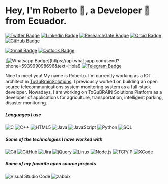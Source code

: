 <!-- Your title -->
# Hey, I'm Roberto 👋, a Developer 🚀 from Ecuador.

[![Twitter Badge](https://img.shields.io/badge/-Twitter-1ca0f1?style=flat&logo=twitter&logoColor=white)](https://twitter.com/rotoapanta)
[![Linkedin Badge](https://img.shields.io/badge/-LinkedIn-blue?style=flat&logo=Linkedin&logoColor=white)](https://www.linkedin.com/in/roberto-carlos-toapanta-g/)
[![ResearchGate Badge](https://img.shields.io/badge/-ResearchGate-00CCBB?style=flat&logo=ResearchGate&logoColor=white)](https://www.researchgate.net/profile/Roberto_Toapanta_G)
[![Orcid Badge](https://img.shields.io/badge/-Orcid-A9D63E?style=flat&logo=orcid&logoColor=white)](https://orcid.org/0000-0002-2544-4981)
[![GitHub Badge](https://img.shields.io/badge/-GitHub-222222?style=flat&logo=github&logoColor=181717)](https://github.com/rotoapanta)
<!-- [![Instagram](https://img.shields.io/badge/-Instagram-c13584?style=flat&labelColor=c13584&logo=instagram&logoColor=white)](https://www.instagram.com/murillo_comino/)-->
[![Gmail Badge](https://img.shields.io/badge/-Gmail-c14438?style=flat&logo=Gmail&logoColor=white)](mailto:robertocarlos.toapanta@gmail.com)
[![Outlook Badge](https://img.shields.io/badge/-Outlook-0078D4?style=flat&logo=Microsoft-Outlook&logoColor=white)](mailto:robertinho_6_krlos@hotmail.com)

[![Whatsapp Badge](https://img.shields.io/badge/-Whatsapp-4CA143?style=flat&logo=whatsapp&logoColor=white&link=https://api.whatsapp.com/send?phone=593999098696&text=Hola!)](https://api.whatsapp.com/send?phone=593999098696&text=Hola!)
[![Telegram Badge](https://img.shields.io/badge/-Telegram-1ca0f1?style=flat&logo=telegram&logoColor=white&link=https://t.me/luiz740)](https://t.me/luiz740)

Nice to meet you! My name is Roberto. I'm currently working as a IOT architect in [ToGuBrainSolutions](https://togubrain.tk/). I previously worked on building an open source telecommunications system monitoring system as a full-stack developer. Nowadays, I am working on ToGuBRAIN Solutions Platform as a developer of applications for agriculture, transportation, intelligent parking, disaster monitoring.

##### Languages I use

![C](https://img.shields.io/badge/-C-000000?style=flat&logo=c)
![C++](https://img.shields.io/badge/-C++-000000?style=flat&logo=c%2B%2B)
![HTML5](https://img.shields.io/badge/-HTML5-000000?style=flat&logo=html5)
![Java](https://img.shields.io/badge/-Java-000000?style=flat&logo=java)
![JavaScript](https://img.shields.io/badge/-JavaScript-000000?style=flat&logo=javascript)
![Python](https://img.shields.io/badge/-Python-000000?style=flat&logo=python)
![SQL](https://img.shields.io/badge/-SQL-000000?style=flat&logo=postgresql)

##### Some of the technologies I have worked with

![Git](https://img.shields.io/badge/-Git-222222?style=flat&logo=git&logoColor=F05032)
![GitHub](https://img.shields.io/badge/-GitHub-222222?style=flat&logo=github&logoColor=181717)
![Jira](https://img.shields.io/badge/-Jira-222222?style=flat&logo=jira-software&logoColor=white&logoColor=0052CC)
![jQuery](https://img.shields.io/badge/-jQuery-222222?style=flat&logo=jQuery&logoColor=0769AD)
![Linux](https://img.shields.io/badge/-Linux-222222?style=flat&logo=linux&logoColor=FCC624)
![Node.js](https://img.shields.io/badge/-Node.js-222222?style=flat&logo=node.js&logoColor=339933)
![TCP/IP](https://img.shields.io/badge/-TCP/IP-222222?style=flat&logo=cisco&logoColor=white)
![XCode](https://img.shields.io/badge/-XCode-222222?style=flat&logo=XCode&logoColor=1575F9)

##### Some of my favorite open source projects

<!--[![Bitwarden](https://img.shields.io/badge/-Bitwarden-444444?style=flat&logo=bitwarden&logoColor=175DDC)](https://github.com/bitwarden)
[![Dark Reader](https://img.shields.io/badge/-Dark&#32;Reader-444444?style=flat&logo=Dark-Reader&logoColor=2f7485)](https://github.com/darkreader/darkreader)
[![uBlock Origin](https://img.shields.io/badge/-uBlock&#32;Origin-444444?style=flat&logo=UBlock-Origin&logoColor=800000)](https://github.com/gorhill/uBlock) 
[![MEGA](https://img.shields.io/badge/-MEGA-444444?style=flat&logo=mega&logoColor=D9272E)](ttps://github.com/meganz/) 
[![Tor](https://img.shields.io/badge/-Tor-444444?style=flat&logo=tor&logoColor=7E4798)](https://www.torproject.org/) -->
![Visual Studio Code](https://img.shields.io/badge/-VSCode-444444?style=flat&logo=visual-studio-code&logoColor=007ACC)
![zabbix](https://img.shields.io/badge/-zabbix-D0021B?style=flat&logo=zabbix&logoColor=1575F9)
